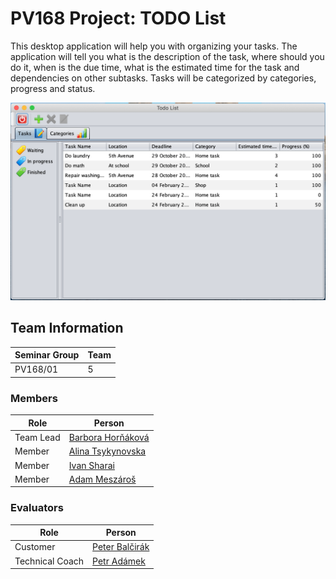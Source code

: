 # PV168 Project: TODO List

This desktop application will help you with organizing your tasks. The application will tell
you what is the description of the task, where should you do it, when is the due time, what is the estimated
time for the task and dependencies on other subtasks. Tasks will be categorized by categories, progress and status. 


<img src="photo/Screenshot 2022-03-15 at 13.32.37.png"/>


## Team Information

| Seminar Group | Team |
|-------------- | ---- |
| PV168/01      | 5    |

### Members

| Role           | Person               |
|----------------|----------------------|
|Team Lead       | [Barbora Horňáková](https://is.muni.cz/auth/osoba/514630) | 
|Member          | [Alina Tsykynovska](https://is.muni.cz/auth/osoba/485739) |
|Member          | [Ivan Sharai](https://is.muni.cz/auth/osoba/522880) |
|Member          | [Adam Meszároš](https://is.muni.cz/auth/osoba/514334) |

### Evaluators

| Role           | Person               |
|----------------|----------------------|
|Customer        | [Peter Balčirák](https://is.muni.cz/auth/osoba/422570) |
|Technical Coach | [Petr Adámek](https://is.muni.cz/auth/osoba/70897) |
